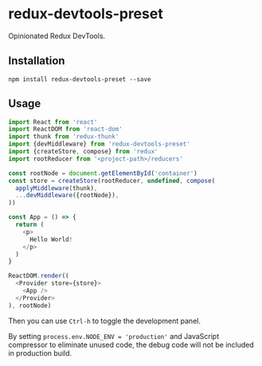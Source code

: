# redux-devtools-preset

Opinionated Redux DevTools.

## Installation

```
npm install redux-devtools-preset --save
```

## Usage

```js
import React from 'react'
import ReactDOM from 'react-dom'
import thunk from 'redux-thunk'
import {devMiddleware} from 'redux-devtools-preset'
import {createStore, compose} from 'redux'
import rootReducer from '<project-path>/reducers'

const rootNode = document.getElementById('container')
const store = createStore(rootReducer, undefined, compose(
  applyMiddleware(thunk),
  ...devMiddleware({rootNode}),
))

const App = () => {
  return (
    <p>
      Hello World!
    </p>
  )
}

ReactDOM.render((
  <Provider store={store}>
    <App />
  </Provider>
), rootNode)
```

Then you can use `Ctrl-h` to toggle the development panel.

By setting `process.env.NODE_ENV = 'production'` and JavaScript compressor to eliminate unused code, the debug code will not be included in production build.
